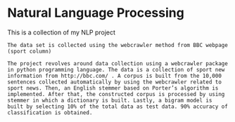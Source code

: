 # Natural Language Processing
<p align="justify">
    This is a collection of my NLP project

    The data set is collected using the webcrawler method from BBC webpage (sport column)

    The project revolves around data collection using a webcrawler package in python programming language. The data is a collection of sport new information from http://bbc.com/ . A corpus is built from the 10,000 sentences collected automatically by using the webcrawler related to sport news. Then, an English stemmer based on Porter’s algorithm is implemented. After that, the constructed corpus is processed by using stemmer in which a dictionary is built. Lastly, a bigram model is built by selecting 10% of the total data as test data. 90% accuracy of classification is obtained.
</p>